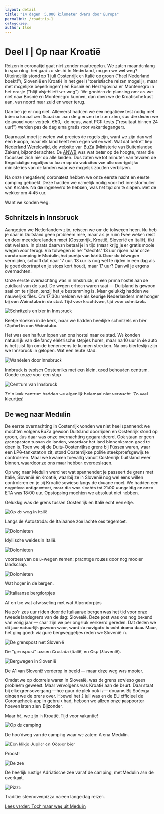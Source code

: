 ```yaml
---
layout: detail
title: "14 dagen, 5.000 kilometer dwars door Europa"
permalink: /roadtrip-1
categories:
author: Ilse
---
```


# Deel I | Op naar Kroatië
Reizen in coronatijd gaat niet zonder maatregelen. We zaten maandenlang in spanning: het gaat zo slecht in Nederland, mogen we wel weg? Uiteindelijk stond op 1 juli Oostenrijk en Italië op groen ("heel Nederland boekt!"), Slovenië en Kroatië in het geel ("toeristische reizen mogelijk, maar met mogelijke beperkingen") en Bosnië en Herzegovina en Montenegro in het oranje ("blijf alsjeblieft ver weg"). We gooiden de planning om: als we niet naar Bosnië en Montenegro kunnen, dan doen we de Kroatische kust aan, van noord naar zuid en weer terug.

Dan ben je er nog niet. Allereerst hadden we een negatieve test nodig met internationaal certificaat om aan de grenzen te laten zien, dus die deden we de avond voor vertrek. €50,- de neus, want PCR-tests ("resultaat binnen 24 uur!") werden pas de dag erna gratis voor vakantiegangers.

Daarnaast moet je weten wat precies de regels zijn, want we zijn dan wel één Europa, maar elk land heeft een eigen wil en wet. Wat dat betreft liep [Nederland Wereldwijd](https://nederlandwereldwijd.nl/), de website van BuZa (Ministerie van Buitenlandse Zaken), bijzonder achter. De [ANWB](https://www.anwb.nl/vakantie/reiswijzer) was wat beter op de hoogte, maar die focussen zich niet op alle landen. Dus zaten we tot minuten van tevoren de Engelstalige regeltjes te lezen op de websites van alle soortgelijke ministeries van de landen waar we mogelijk zouden verblijven.

Na onze (negatieve) coronatest hebben we onze eerste nacht en eerste camping geboekt. Deze hadden we namelijk nodig voor het inreisformulier van Kroatië. Na die ingeleverd te hebben, was het tijd om te slapen. Met de wekker om 4:45 uur.

Want we konden weg.

## Schnitzels in Innsbruck
Aangezien we Nederlanders zijn, reisden we om de tolwegen heen. Nu heb je daar in Duitsland geen probleem mee, maar als je ruim twee weken reist en door meerdere landen moet (Oostenrijk, Kroatië, Slovenië en Italië), tikt dat wel aan. In plaats daarvan betaal je in tijd (maar krijg je er gratis mooie wegen voor terug). Via tolwegen is het "slechts" 13 uur rijden naar onze eerste camping in Medulin, het puntje van Istrië. Door de tolwegen vermijden, schuift dat naar 17 uur. 13 uur is nog wel te rijden in een dag als je goed doortrapt en je stops kort houdt, maar 17 uur? Dan wil je ergens overnachten.

Onze eerste overnachting was in Innsbruck, in een prima hostel aan de zuidkant van de stad. De wegen erheen waren saai — Duitsland is gewoon saai om te rijden, tenzij het je bestemming is. Maar gelukkig hadden we nauwelijks files. Om 17:30u melden we als keurige Nederlanders met honger bij een Weinstube in de stad. Tijd voor krachtvoer, tijd voor schnitzels.

![Schnitzels en bier in Innsbruck](/assets/images/blogs/kroatie/1-innsbruck-schnitzels.jpg)
<div class="image-description">Beetje vloeken in de kerk, maar we hadden heerlijke schnitzels en bier (Zipfer) in een Weinstube.</div>

Het was een halfuur lopen van ons hostel naar de stad. We konden natuurlijk van die fancy elektrische stepjes huren, maar na 10 uur in de auto is het juist fijn om de benen eens te kunnen strekken. Na ons bierfestijn zijn we Innsbruck in gelopen. Wat een leuke stad.

![Wandelen door Innsbruck](/assets/images/blogs/kroatie/1-innsbruck-stad.jpg)
<div class="image-description">Innbruck is typisch Oostenrijks met een klein, goed behouden centrum. Goede keuze voor een stop.</div>

![Centrum van Innsbruck](/assets/images/blogs/kroatie/1-innsbruck.jpg)
<div class="image-description">Zo'n leuk centrum hadden we eigenlijk helemaal niet verwacht. Zo veel kleurtjes!</div>

## De weg naar Medulin
De eerste overnachting in Oostenrijk vonden we niet heel spannend: we mochten volgens BuZa gewoon Duitsland doorrijden en Oostenrijk stond op groen, dus daar was onze overnachting gegarandeerd. Ook staan er geen grensposten tussen de landen, waardoor het land binnenkomen goed te doen is. Toen we bij de Duits-Oostenrijkse grens bij Füssen waren, waar een LPG-tankstation zit, stond Oostenrijkse politie steekproefsgewijs te controleren. Maar we kwamen toevallig vanuit Oostenrijk Duitsland weer binnen, waardoor ze ons maar hebben overgeslagen.

Op weg naar Medulin werd het wat spannender: je passeert de grens met Italië, Slovenië én Kroatië, waarbij ze in Slovenië nog wel eens willen controleren en je bij Kroatië sowieso langs de douane moet. We hadden een negatieve antigeentest, maar die was slechts tot 21:00 uur geldig en onze ETA was 18:00 uur. Opstopping mochten we absoluut niet hebben.

Gelukkig was de grens tussen Oostenrijk en Italië echt een eitje.

![Op de weg in Italië](/assets/images/blogs/kroatie/2-italie.jpg)
<div class="image-description">Langs de Autostrada: de Italiaanse zon lachte ons tegemoet.</div>

![Dolomieten](/assets/images/blogs/kroatie/2-dolomieten.jpg)
<div class="image-description">Idyllische weides in Italië.</div>

![Dolomieten](/assets/images/blogs/kroatie/2-dolomieten-2.jpg)
<div class="image-description">Voordeel van de B-wegen nemen: prachtige routes door nog mooier landschap.</div>

![Dolomieten](/assets/images/blogs/kroatie/2-dolomieten-3.jpg)
<div class="image-description">Wat hoger in de bergen.</div>

![Italiaanse bergdorpjes](/assets/images/blogs/kroatie/2-italiaans-dorp.jpg)
<div class="image-description">Af en toe wat afwisseling met wat Alpendorpjes.</div>

Na zo'n zes uur rijden door de Italiaanse bergen was het tijd voor onze tweede landsgrens van de dag: Slovenië. Deze post was ons nog bekend van vorig jaar — daar zijn we per ongeluk verkeerd gereden. Dat deden we dit jaar natuurlijk gewoon weer, want de navigatie is echt drama daar. Maar, het ging goed: via gure bergweggetjes reden we Slovenië in.

![De grenspost met Slovenië](/assets/images/blogs/kroatie/2-slovenie.jpg)
<div class="image-description">De "grenspost" tussen Crociata (Italië) en Osp (Slovenië).</div>

![Bergwegen in Slovenië](/assets/images/blogs/kroatie/2-slovenie-2.jpg)
<div class="image-description">De A1 van Slovenië verderop in beeld — maar deze weg was mooier.</div>

Omdat we op doorreis waren in Slovenië, was de grens sowieso geen probleem geweest. Maar vervolgens was Kroatië aan de beurt. Daar staat bij elke grensovergang —hoe guur de plek ook is— douane. Bij Sočerga gingen we de grens over. Hoewel het 2 juli was en de EU officieel de Coronacheck-app in gebruik had, hebben we alleen onze paspoorten hoeven laten zien. Bijzonder.

Maar hé, we zijn in Kroatië. Tijd voor vakantie!

![Op de camping](/assets/images/blogs/kroatie/2-camping.jpg)
<div class="image-description">De hoofdweg van de camping waar we zaten: Arena Medulin.</div>

![Een blikje Jupiler en Gösser bier](/assets/images/blogs/kroatie/2-proost.jpg)
<div class="image-description">Proost!</div>

![De zee](/assets/images/blogs/kroatie/2-zee.jpg)
<div class="image-description">De heerlijk rustige Adriatische zee vanaf de camping, met Medulin aan de overkant.</div>

![Pizza](/assets/images/blogs/kroatie/2-pizza.jpg)
<div class="image-description">Traditie: steenovenpizza na een lange dag reizen.</div>

[Lees verder: Toch maar weg uit Medulin](/roadtrip-2)
